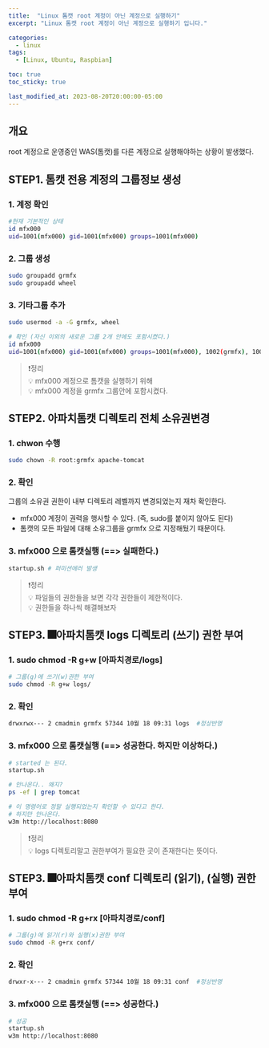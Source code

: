 ```yaml
---
title:  "Linux 톰캣 root 계정이 아닌 계정으로 실행하기"
excerpt: "Linux 톰캣 root 계정이 아닌 계정으로 실행하기 입니다."

categories:
  - linux
tags:
  - [Linux, Ubuntu, Raspbian]

toc: true
toc_sticky: true

last_modified_at: 2023-08-20T20:00:00-05:00
---
```


## 개요
root 계정으로 운영중인 WAS(톰캣)를 다른 계정으로 실행해야하는 상황이 발생했다.


## STEP1. 톰캣 전용 계정의 그룹정보 생성
### 1. 계정 확인
```bash
#현재 기본적인 상태
id mfx000
uid=1001(mfx000) gid=1001(mfx000) groups=1001(mfx000)

```

### 2. 그룹 생성
```bash
sudo groupadd grmfx
sudo groupadd wheel

```

### 3. 기타그룹 추가
```bash
sudo usermod -a -G grmfx, wheel

# 확인 (자신 이외의 새로운 그룹 2개 안에도 포함시켰다.)
id mfx000
uid=1001(mfx000) gid=1001(mfx000) groups=1001(mfx000), 1002(grmfx), 1003(wheel)

```

> ❗정리  
> 💡 mfx000 계정으로 톰캣을 실행하기 위해  
> 💡 mfx000 계정을 grmfx 그룹안에 포함시켰다.  



## STEP2. 아파치톰캣 디렉토리 전체 소유권변경
### 1. chwon 수행
```bash
sudo chown -R root:grmfx apache-tomcat

```

### 2. 확인
그룹의 소유권 권한이 내부 디렉토리 레벨까지 변경되었는지 재차 확인한다. 
- mfx000 계정이 권력을 행사할 수 있다. (즉, sudo를 붙이지 않아도 된다)
- 톰캣의 모든 파일에 대해 소유그룹을 grmfx 으로 지정해뒀기 때문이다.  


### 3. mfx000 으로 톰캣실행 (==> 실패한다.)
```bash
startup.sh # 퍼미션에러 발생

```

> ❗정리  
> 💡 파일들의 권한들을 보면 각각 권한들이 제한적이다.  
> 💡 권한들을 하나씩 해결해보자  



## STEP3. 🎆아파치톰캣 logs 디렉토리 (쓰기) 권한 부여
### 1. sudo chmod -R g+w [아파치경로/logs]
```bash
# 그룹(g)에 쓰기(w)권한 부여
sudo chmod -R g+w logs/

```
  
### 2. 확인
```bash
drwxrwx--- 2 cmadmin grmfx 57344 10월 18 09:31 logs  #정상반영

```

### 3. mfx000 으로 톰캣실행 (==> 성공한다. 하지만 이상하다.)
```bash
# started 는 된다.
startup.sh 

# 안나온다.. 왜지?
ps -ef | grep tomcat 

# 이 명령어로 정말 실행되었는지 확인할 수 있다고 한다.  
# 하지만 안나온다.
w3m http://localhost:8080 

```

> ❗정리   
> 💡 logs 디렉토리말고 권한부여가 필요한 곳이 존재한다는 뜻이다.  



## STEP3. 🎆아파치톰캣 conf 디렉토리 (읽기), (실행) 권한 부여
### 1. sudo chmod -R g+rx [아파치경로/conf]
```bash
# 그룹(g)에 읽기(r)와 실행(x)권한 부여
sudo chmod -R g+rx conf/ 

```


### 2. 확인
```bash
drwxr-x--- 2 cmadmin grmfx 57344 10월 18 09:31 conf  #정상반영

```

### 3. mfx000 으로 톰캣실행 (==> 성공한다.)
```bash
# 성공
startup.sh 
w3m http://localhost:8080 

```